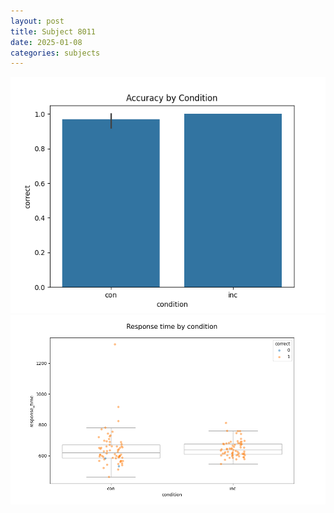 ```yaml
---
layout: post
title: Subject 8011
date: 2025-01-08
categories: subjects
---
```


![](data/8011/run-28/8011_NF_acc.png)
![](data/8011/run-28/8011_NF_rt.png)
